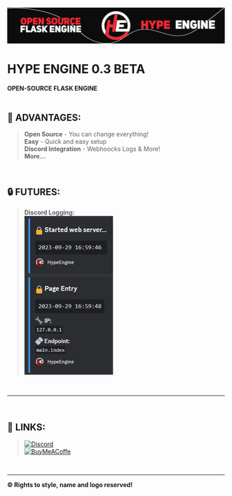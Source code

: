 ![HypeBanner](hype_banner.png)
# HYPE ENGINE 0.3 BETA
**OPEN-SOURCE FLASK ENGINE**
<br/><br/>

## 🔧 ADVANTAGES:
> **Open Source** - You can change everything!<br/>
> **Easy** - Quick and easy setup<br/>
> **Discord Integration** - Webhoocks Logs & More!<br/>
> **More...**<br/>

<br/>

## 🔒 FUTURES:
> **Discord Logging:**<br/>
> ![Image with two webhook embeds](futeres_webhook_log.png)

<br/>
<hr/>
<br/>

## 🔗 LINKS:
> [![Discord](https://img.shields.io/badge/-Discord-5865F2?style=for-the-badge&logo=discord&logoColor=white)](https://discord.gg/GrKaVcDzbn) <br/>
> [![BuyMeACoffe](https://img.shields.io/badge/-BuyMeACoffee-FF813F?style=for-the-badge&logo=buymeacoffee&logoColor=white)](https://www.buymeacoffee.com/hypeengine) <br/>

<br/>
<hr/>

**©️ Rights to style, name and logo reserved!**